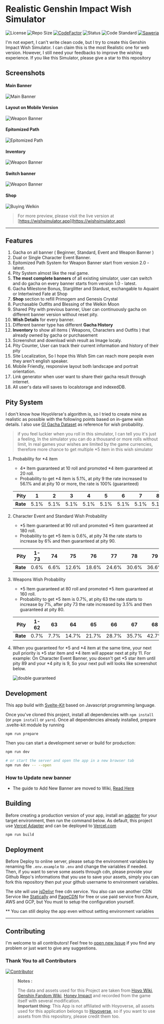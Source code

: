 # Realistic Genshin Impact Wish Simulator

![License](https://badgen.net/github/license/AguzzTN54/Genshin-Impact-Wish-Simulator?icon:github) ![Repo Size](https://img.shields.io/github/repo-size/AguzzTN54/Genshin-Impact-Wish-Simulator?color=fa0) [![CodeFactor](https://www.codefactor.io/repository/github/aguzztn54/genshin-impact-wish-simulator/badge)](https://www.codefactor.io/repository/github/aguzztn54/genshin-impact-wish-simulator) ![Status](https://badgen.net/github/checks/AguzzTN54/Genshin-Impact-Wish-Simulator) ![Code Standard](https://badgen.net/badge/code%20style/standard/f2a) [![Saweria](https://badgen.net/badge/Saweria/AguzzTN54/F96854)](https://saweria.co/AguzzTN54)

I'm not expert, I can't write clean code, but I try to create this Genshin Impact Wish Simulator. I can claim this is the most Realistic one for web version. However, I still need your feedbacks to improve the wishing experience. If you like this Simulator, please give a star to this repository

## Screenshots

#### Main Banner

![Main Banner](static/screenshot/meta-picture.jpg)

#### Layout on Mobile Version

![Weapon Banner](static/screenshot/mobile-weapon.jpg)

#### Epitomized Path

![Epitomized Path](static/screenshot/epitomized-path.jpg)

#### Inventory

![Weapon Banner](static/screenshot/inventory.jpg)

#### Switch banner

![Weapon Banner](static/screenshot/switch-banner.jpg)

#### Shop

![Buying Welkin](https://user-images.githubusercontent.com/13815468/178100892-2d9940fb-921d-4404-840d-c290a41d83a9.gif)

> For more preview, please visit the live version at [https://wishsimulator.app](https://wishsimulator.app)

---

## Features

1. Gacha on all banner ( Beginner, Standard, Event and Weapon Banner )
2. Dual or Single Character Event Banner.
3. Epitomized Path System for Weapon Banner start from version 2.0 - latest.
4. Pity System almost like the real game.
5. **The most complete banners** of all existing simulator, user can switch and do gacha on every banner starts from version 1.0 - latest.
6. Gacha Milestone Bonus, Starglitter and Stardust, exchangable to Aquaint or Intertwined Fate at Shop
7. **Shop** section to refill Primogem and Genesis Crystal
8. Purchasable Outfits and Blessing of the Welkin Moon
9. Shared Pity with previous banner, User can continuously gacha on different banner version without reset pity.
10. **Wish Details** for every banner.
11. Different banner type has different **Gacha History**
12. **Inventory** to show all items ( Weapons, Characters and Outfits ) that already owned by gacha or purchasement
13. Screenshot and download wish result as Image localy.
14. Pity Counter, User can track their current information and history of their pity
15. Site Localization, So I hope this Wish Sim can reach more people even they aren't english speaker.
16. Mobile Friendly, responsive layout both landscape and portrait orientation.
17. Link generator when user want to share their gacha result through internet.
18. All user's data will saves to localstorage and indexedDB.

## Pity System

I don't know how HoyoVerse's algorithm is, so I tried to create mine as realistic as possible with the following points based on in-game wish details. I also use [GI Gacha Dataset](https://github.com/OneBST/GI_gacha_dataset) as reference for wish probability.

> if you feel luckier when you roll in this simulator, I can tell you it's just a feeling, In the simulator you can do a thousand or more rolls without limit, In real games your wishes are limited by the game currencies, therefore more chance to get multiple \*5 item in this wish simulator

1. Probability for \*4 item

   - 4* Item guaranteed at 10 roll and promoted *4 item guaranteed at 20 roll.
   - Probability to get \*4 item is 5.1%, at pity 9 the rate increased to 56.1% and at pity 10 or more, the rate is 100% (guaranteed)

   | **Pity** |  1   |  2   |  3   |  4   |  5   |  6   |  7   |  8   |   9   |  10  |  11  |
   | -------: | :--: | :--: | :--: | :--: | :--: | :--: | :--: | :--: | :---: | :--: | :--: |
   | **Rate** | 5.1% | 5.1% | 5.1% | 5.1% | 5.1% | 5.1% | 5.1% | 5.1% | 56.1% | 100% | 100% |

2. Character Event and Standard Wish Probability

   - *5 Item guaranteed at 90 roll and promoted *5 item guaranteed at 180 roll.
   - Probability to get \*5 item is 0.6%, at pity 74 the rate starts to increase by 6% and then guaranteed at pity 90.

   | **Pity** | 1-73 |  74  |  75   |  76   |  77   |  78   |  79   |  80   |  81   |  82   |  83   |  84   |  85   |  86   |  87   |  88   |  89   |  90  |
   | -------: | :--: | :--: | :---: | :---: | :---: | :---: | :---: | :---: | :---: | :---: | :---: | :---: | :---: | :---: | :---: | :---: | :---: | :--: |
   | **Rate** | 0.6% | 6.6% | 12.6% | 18.6% | 24.6% | 30.6% | 36.6% | 42.6% | 48.6% | 54.6% | 60.6% | 66.6% | 72.6% | 78.6% | 84.6% | 90.6% | 96.6% | 100% |

3. Weapons Wish Probability

   - *5 Item guaranteed at 80 roll and promoted *5 item guaranteed at 160 roll.
   - Probability to get \*5 item is 0.7%, at pity 63 the rate starts to increase by 7%, after pity 73 the rate increased by 3.5% and then guaranteed at pity 80.

   | **Pity** | 1-62 |  63  |  64   |  65   |  66   |  67   |  68   |  69   |  70   |  71   |  72   |  73   |  74   |  75   |  76   |  77   |  78   |  79   |  80  |
   | -------: | :--: | :--: | :---: | :---: | :---: | :---: | :---: | :---: | :---: | :---: | :---: | :---: | :---: | :---: | :---: | :---: | :---: | :---: | :--: |
   | **Rate** | 0.7% | 7.7% | 14.7% | 21.7% | 28.7% | 35.7% | 42.7% | 49.7% | 56.7% | 63.7% | 70.7% | 77.7% | 81.2% | 84.7% | 88.2% | 91.7% | 95.2% | 98.7% | 100% |

4. When you guaranteed for *5 and *4 item at the same time, your next pull priority is *5 star item and *4 item will appear next at pity 11. For example: On Character Event Banner, you doesn't get *5 star item until pity 89 and your *4 pity is 9, So your next pull will looks like screenshot below.

   ![double guaranteed](static/screenshot/double-guaranteed.png)

## Development

This app build with [Svelte-Kit](https://kit.svelte.dev/) based on Javascript programming language.

Once you've cloned this project, install all dependencies with `npm install` (or `pnpm install` or `yarn`). Once all dependencies already installed, prepare .svelte-kit module by running

```
npm run prepare
```

Then you can start a development server or build for production:

```bash
npm run dev

# or start the server and open the app in a new browser tab
npm run dev -- --open
```

### How to Update new banner

- The guide to Add New Banner are moved to Wiki, [Read Here](https://github.com/AguzzTN54/Genshin-Impact-Wish-Simulator/wiki/How-to-Add-more-Banner)

## Building

Before creating a production version of your app, install an [adapter](https://kit.svelte.dev/docs/adapters) for your target environment, then run the command below. As default, this project use [Vercel Adapter](https://github.com/sveltejs/kit/tree/master/packages/adapter-vercel) and can be deployed to [Vercel.com](https://vercel.com)

```bash
npm run build
```

## Deployment

Before Deploy to online server, please setup the environment variables by renaming file `.env.example` to `.env` and change the variables if needed.
Then, if you want to serve some assets through cdn, please provide your Github Repo's informations that you use to save your assets, simply you can fork this repository then put your github username to environment variables.

The site will use [jsDelivr](https://www.jsdelivr.com/) free cdn service. You also can use another CDN Service like [Statically](https://statically.io/) and [PageCDN](https://pagecdn.com/) for free or use paid service from Azure, AWS and GCP, but You must to setup the configuration yourself.

\*\* You can still deploy the app even without setting environment variables

---

## Contributing

I'm welcome to all contributors! Feel free to [open new Issue](https://github.com/AguzzTN54/Genshin-Impact-Wish-Simulator/issues/new) if you find any problem or just want to give any suggestions.

### Thank You to all Contributors

[![Contributor](https://contrib.rocks/image?repo=AguzzTN54/Genshin-Impact-Wish-Simulator)](https://github.com/AguzzTN54/Genshin-Impact-Wish-Simulator/graphs/contributors)

> **Notes :**
>
> The data and assets used for this Project are taken from [Hoyo Wiki](https://wiki.hoyolab.com/), [Genshin Fandom Wiki](https://genshin-impact.fandom.com/wiki/Genshin_Impact_Wiki), [Honey Impact](https://genshin.honeyhunterworld.com/) and recorded from the game itself with several modification. <br/> **Important thing**: This App is not affiliated with Hoyoverse, all assets used for this application belongs to [Hoyoverse](http://hoyoverse.com/), so if you want to use assets from this repository, please credit them too.
